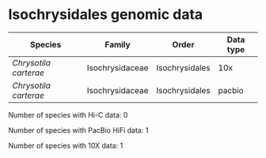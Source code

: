 # Isochrysidales genomic data

| Species | Family | Order | Data type |
| -- | --- | --- | --- |
| *Chrysotila carterae* | Isochrysidaceae | Isochrysidales | 10x |
| *Chrysotila carterae* | Isochrysidaceae | Isochrysidales | pacbio |

Number of species with Hi-C data: 0

Number of species with PacBio HiFi data: 1

Number of species with 10X data: 1
